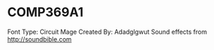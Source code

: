 # COMP369A1

Font Type: Circuit Mage		Created By: Adadglgwut 
Sound effects from http://soundbible.com